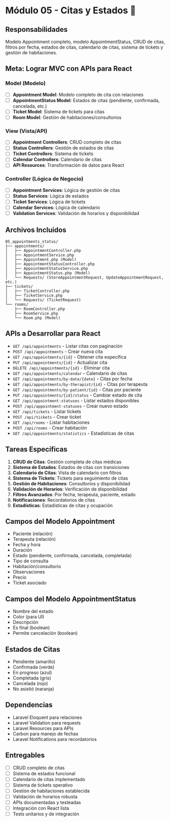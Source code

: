 # Módulo 05 - Citas y Estados 📅

## **Responsabilidades**
Modelo Appointment completo, modelo AppointmentStatus, CRUD de citas, filtros por fecha, estados de citas, calendario de citas, sistema de tickets y gestión de habitaciones.

## **Meta: Lograr MVC con APIs para React**

### **Model (Modelo)**
- [ ] **Appointment Model**: Modelo completo de cita con relaciones
- [ ] **AppointmentStatus Model**: Estados de citas (pendiente, confirmada, cancelada, etc.)
- [ ] **Ticket Model**: Sistema de tickets para citas
- [ ] **Room Model**: Gestión de habitaciones/consultorios

### **View (Vista/API)**
- [ ] **Appointment Controllers**: CRUD completo de citas
- [ ] **Status Controllers**: Gestión de estados de citas
- [ ] **Ticket Controllers**: Sistema de tickets
- [ ] **Calendar Controllers**: Calendario de citas
- [ ] **API Resources**: Transformación de datos para React

### **Controller (Lógica de Negocio)**
- [ ] **Appointment Services**: Lógica de gestión de citas
- [ ] **Status Services**: Lógica de estados
- [ ] **Ticket Services**: Lógica de tickets
- [ ] **Calendar Services**: Lógica de calendario
- [ ] **Validation Services**: Validación de horarios y disponibilidad

## **Archivos Incluidos**
```
05_appointments_status/
├── appointments/
│   ├── AppointmentController.php
│   ├── AppointmentService.php
│   ├── Appointment.php (Model)
│   ├── AppointmentStatusController.php
│   ├── AppointmentStatusService.php
│   ├── AppointmentStatus.php (Model)
│   └── Requests/ (StoreAppointmentRequest, UpdateAppointmentRequest, etc.)
├── tickets/
│   ├── TicketController.php
│   ├── TicketService.php
│   └── Requests/ (TicketRequest)
└── rooms/
    ├── RoomController.php
    ├── RoomService.php
    └── Room.php (Model)
```

## **APIs a Desarrollar para React**
- `GET /api/appointments` - Listar citas con paginación
- `POST /api/appointments` - Crear nueva cita
- `GET /api/appointments/{id}` - Obtener cita específica
- `PUT /api/appointments/{id}` - Actualizar cita
- `DELETE /api/appointments/{id}` - Eliminar cita
- `GET /api/appointments/calendar` - Calendario de citas
- `GET /api/appointments/by-date/{date}` - Citas por fecha
- `GET /api/appointments/by-therapist/{id}` - Citas por terapeuta
- `GET /api/appointments/by-patient/{id}` - Citas por paciente
- `PUT /api/appointments/{id}/status` - Cambiar estado de cita
- `GET /api/appointment-statuses` - Listar estados disponibles
- `POST /api/appointment-statuses` - Crear nuevo estado
- `GET /api/tickets` - Listar tickets
- `POST /api/tickets` - Crear ticket
- `GET /api/rooms` - Listar habitaciones
- `POST /api/rooms` - Crear habitación
- `GET /api/appointments/statistics` - Estadísticas de citas

## **Tareas Específicas**
1. **CRUD de Citas**: Gestión completa de citas médicas
2. **Sistema de Estados**: Estados de citas con transiciones
3. **Calendario de Citas**: Vista de calendario con filtros
4. **Sistema de Tickets**: Tickets para seguimiento de citas
5. **Gestión de Habitaciones**: Consultorios y disponibilidad
6. **Validación de Horarios**: Verificación de disponibilidad
7. **Filtros Avanzados**: Por fecha, terapeuta, paciente, estado
8. **Notificaciones**: Recordatorios de citas
9. **Estadísticas**: Estadísticas de citas y ocupación

## **Campos del Modelo Appointment**
- Paciente (relación)
- Terapeuta (relación)
- Fecha y hora
- Duración
- Estado (pendiente, confirmada, cancelada, completada)
- Tipo de consulta
- Habitación/consultorio
- Observaciones
- Precio
- Ticket asociado

## **Campos del Modelo AppointmentStatus**
- Nombre del estado
- Color (para UI)
- Descripción
- Es final (boolean)
- Permite cancelación (boolean)

## **Estados de Citas**
- Pendiente (amarillo)
- Confirmada (verde)
- En progreso (azul)
- Completada (gris)
- Cancelada (rojo)
- No asistió (naranja)

## **Dependencias**
- Laravel Eloquent para relaciones
- Laravel Validation para requests
- Laravel Resources para APIs
- Carbon para manejo de fechas
- Laravel Notifications para recordatorios

## **Entregables**
- [ ] CRUD completo de citas
- [ ] Sistema de estados funcional
- [ ] Calendario de citas implementado
- [ ] Sistema de tickets operativo
- [ ] Gestión de habitaciones establecida
- [ ] Validación de horarios robusta
- [ ] APIs documentadas y testeadas
- [ ] Integración con React lista
- [ ] Tests unitarios y de integración 